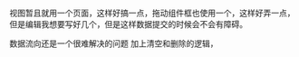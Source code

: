 ### 

视图暂且就用一个页面，这样好搞一点，拖动组件框也使用一个，这样好弄一点，但是编辑我想要写好几个，但是这样数据提交的时候会不会有障碍。

数据流向还是一个很难解决的问题
加上清空和删除的逻辑，